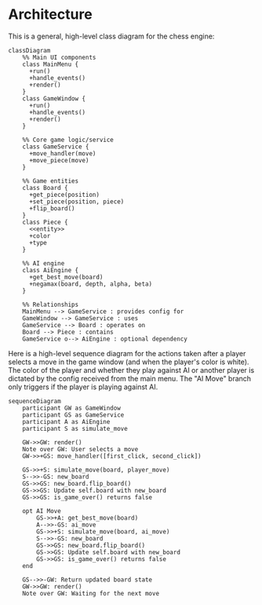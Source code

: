 # Architecture

This is a general, high-level class diagram for the chess engine:
```mermaid
classDiagram
    %% Main UI components
    class MainMenu {
      +run()
      +handle_events()
      +render()
    }
    class GameWindow {
      +run()
      +handle_events()
      +render()
    }

    %% Core game logic/service
    class GameService {
      +move_handler(move)
      +move_piece(move)
    }

    %% Game entities
    class Board {
      +get_piece(position)
      +set_piece(position, piece)
      +flip_board()
    }
    class Piece {
      <<entity>>
      +color
      +type
    }

    %% AI engine
    class AiEngine {
      +get_best_move(board)
      +negamax(board, depth, alpha, beta)
    }

    %% Relationships
    MainMenu --> GameService : provides config for
    GameWindow --> GameService : uses
    GameService --> Board : operates on
    Board --> Piece : contains
    GameService o--> AiEngine : optional dependency

```

Here is a high-level sequence diagram for the actions taken after a player selects a move in the game window (and when the player's color is white). The color of the player and whether they play against AI or another player is dictated by the config received from the main menu. The "AI Move" branch only triggers if the player is playing against AI.
```mermaid
sequenceDiagram
    participant GW as GameWindow
    participant GS as GameService
    participant A as AiEngine
    participant S as simulate_move

    GW->>GW: render()
    Note over GW: User selects a move
    GW->>+GS: move_handler([first_click, second_click])
    
    GS->>+S: simulate_move(board, player_move)
    S-->>-GS: new_board
    GS->>GS: new_board.flip_board()
    GS->>GS: Update self.board with new_board
    GS->>GS: is_game_over() returns false
    
    opt AI Move
        GS->>+A: get_best_move(board)
        A-->>-GS: ai_move
        GS->>+S: simulate_move(board, ai_move)
        S-->>-GS: new_board
        GS->>GS: new_board.flip_board()
        GS->>GS: Update self.board with new_board
        GS->>GS: is_game_over() returns false
    end

    GS-->>-GW: Return updated board state
    GW->>GW: render()
    Note over GW: Waiting for the next move
```
